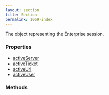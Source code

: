 ```yaml
---
layout: section
title: Section
permalink: 1069-index
---
```

The object representing the Enterprise session.

### Properties

* [activeServer](./Properties/activeServer.md)
* [activeTicket](./Properties/activeTicket.md)
* [activeUrl](./Properties/activeUrl.md)
* [activeUser](./Properties/activeUser.md)

### Methods